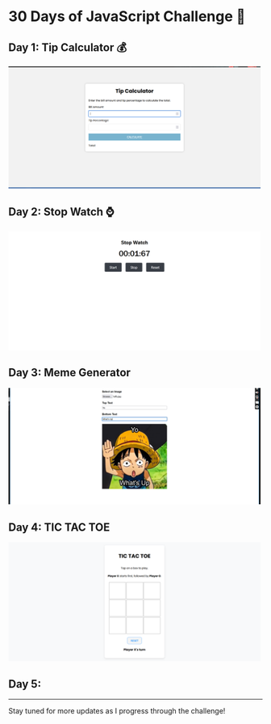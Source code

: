 # 30 Days of JavaScript Challenge 🚀

## Day 1: Tip Calculator 💰


<img src="img/screenshot-1.png" alt="Tip Calculator Screenshot" width="500"/>

## Day 2: Stop Watch ⌚


<img src="img/screenshot-2.png" alt="stop watch img" width="500"/>

## Day 3: Meme Generator


<img src="img/screenshot-3.png" alt="stop watch img" width="500"/>

## Day 4: TIC TAC TOE 


<img src="img/screenshot-4.png" alt="stop watch img" width="500"/>

## Day 5:




---

Stay tuned for more updates as I progress through the challenge!
